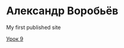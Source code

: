 

# Александр Воробьёв
My first published site

[Урок 9](https://mindfocusingfella.github.io/lesson_9/ "Описание")
